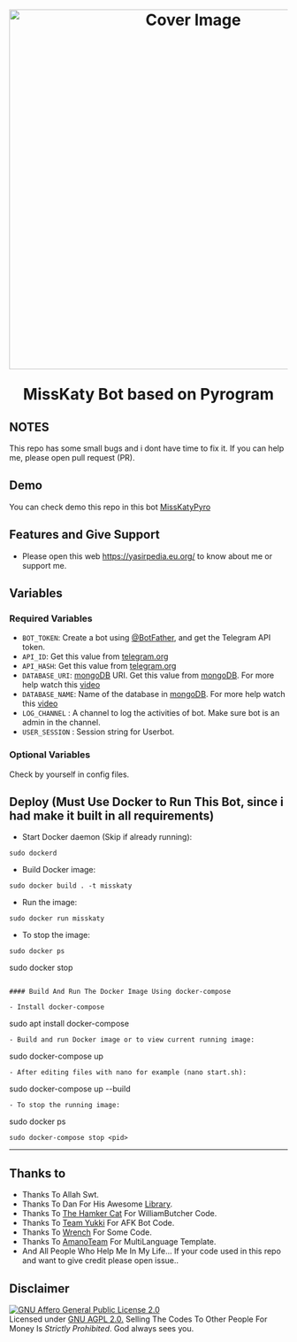 <h1 align="center">
  <p align="center"><img src="https://socialify.git.ci/yasirarism/MissKatyPyro/image?description=1&font=Raleway&forks=1&issues=1&language=1&logo=https%3A%2F%2Fi.ibb.co%2FPrNF7HY%2Fphoto-2022-12-02-22-04-51.jpg&name=1&owner=1&pulls=1&stargazers=1&theme=Dark" alt="Cover Image" width="650"></p>
  <p align="center"><b>MissKaty Bot based on Pyrogram</b></p>
</h1>

## NOTES
This repo has some small bugs and i dont have time to fix it. If you can help me, please open pull request (PR).

## Demo
You can check demo this repo in this bot [MissKatyPyro](https://t.me/MissKatyRoBot)

## Features and Give Support
* Please open this web https://yasirpedia.eu.org/ to know about me or support me.

## Variables

### Required Variables
* `BOT_TOKEN`: Create a bot using [@BotFather](https://t.me/BotFather), and get the Telegram API token.
* `API_ID`: Get this value from [telegram.org](https://my.telegram.org/apps)
* `API_HASH`: Get this value from [telegram.org](https://my.telegram.org/apps)
* `DATABASE_URI`: [mongoDB](https://www.mongodb.com) URI. Get this value from [mongoDB](https://www.mongodb.com). For more help watch this [video](https://youtu.be/1G1XwEOnxxo)
* `DATABASE_NAME`: Name of the database in [mongoDB](https://www.mongodb.com). For more help watch this [video](https://youtu.be/1G1XwEOnxxo)
* `LOG_CHANNEL` : A channel to log the activities of bot. Make sure bot is an admin in the channel.
* `USER_SESSION` : Session string for Userbot.
### Optional Variables
Check by yourself in config files.

## Deploy (Must Use Docker to Run This Bot, since i had make it built in all requirements)

- Start Docker daemon (Skip if already running):
```
sudo dockerd
```
- Build Docker image:
```
sudo docker build . -t misskaty
```
- Run the image:
```
sudo docker run misskaty
```
- To stop the image:
```
sudo docker ps
```
sudo docker stop <pid>
```

#### Build And Run The Docker Image Using docker-compose

- Install docker-compose
```
sudo apt install docker-compose
```
- Build and run Docker image or to view current running image:
```
sudo docker-compose up
```
- After editing files with nano for example (nano start.sh):
```
sudo docker-compose up --build
```
- To stop the running image:
```
sudo docker ps
```
sudo docker-compose stop <pid>
```

----


## Thanks to 
 - Thanks To Allah Swt.
 - Thanks To Dan For His Awesome [Library](https://github.com/pyrogram/pyrogram).
 - Thanks To [The Hamker Cat](https://github.com/TheHamkerCat) For WilliamButcher Code.
 - Thanks To [Team Yukki](https://github.com/TeamYukki) For AFK Bot Code.
 - Thanks To [Wrench](https://github.com/EverythingSuckz) For Some Code.
 - Thanks To [AmanoTeam](https://github.com/AmanoTeam) For MultiLanguage Template.
 - And All People Who Help Me In My Life...
 If your code used in this repo and want to give credit please open issue..

## Disclaimer
[![GNU Affero General Public License 2.0](https://www.gnu.org/graphics/agplv3-155x51.png)](https://www.gnu.org/licenses/agpl-3.0.en.html#header)    
Licensed under [GNU AGPL 2.0.](https://github.com/yasirarism/MissKatyPyro/blob/master/LICENSE)
Selling The Codes To Other People For Money Is *Strictly Prohibited*. God always sees you.
